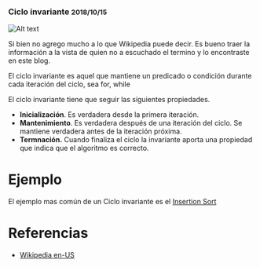 ### Ciclo invariante <small>2018/10/15</small>
![Alt text](http://placehold.it/850x350) 

Si bien no agrego mucho a lo que Wikipedia puede decir. Es bueno traer la información a la vista de quien no a escuchado el termino y lo encontraste en este blog.

El ciclo invariante es aquel que mantiene un predicado o condición durante cada iteración del ciclo, sea for, while

El ciclo invariante tiene que seguir las siguientes propiedades.

- **Inicialización**. Es verdadera desde la primera iteración.
- **Mantenimiento**. Es verdadera después de una iteración del ciclo. Se mantiene verdadera antes de la iteración próxima.
- **Termnación.** Cuando finaliza el ciclo la invariante aporta una propiedad que indica que el algoritmo es correcto.

# Ejemplo

El ejemplo mas común de un Ciclo invariante es el [Insertion Sort](#/post=insertionSort&lang=es-MX)

# Referencias

- [Wikipedia en-US](https://en.wikipedia.org/wiki/Loop_invariant)